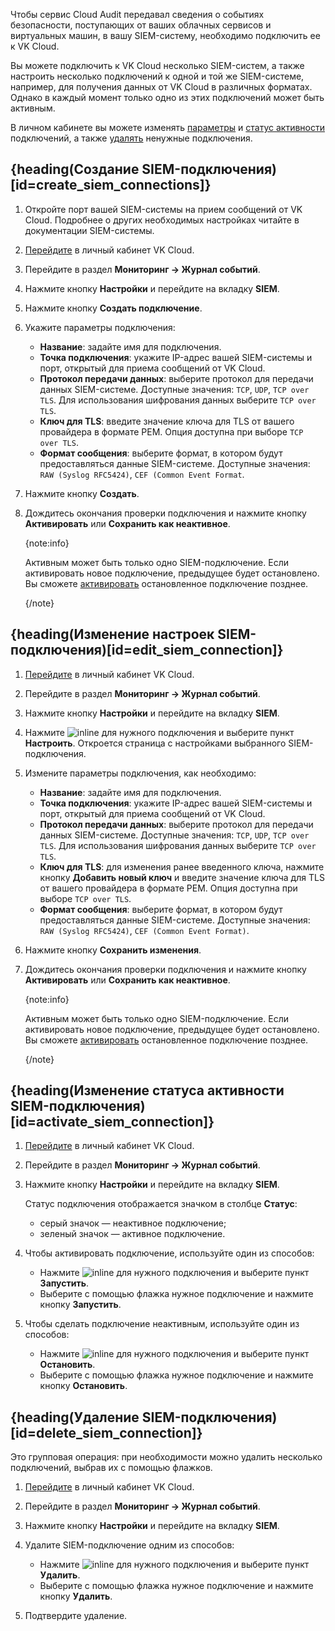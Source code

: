 Чтобы сервис Cloud Audit передавал сведения о событиях безопасности, поступающих от ваших облачных сервисов и виртуальных машин, в вашу SIEM-систему, необходимо подключить ее к VK Cloud.

Вы можете подключить к VK Cloud несколько SIEM-систем, а также настроить несколько подключений к одной и той же SIEM-системе, например, для получения данных от VK Cloud в различных форматах. Однако в каждый момент только одно из этих подключений может быть активным.

В личном кабинете вы можете изменять [параметры](#edit_siem_connection) и [статус активности](#activate_siem_connection) подключений, а также [удалять](#delete_siem_connection) ненужные подключения.

## {heading(Создание SIEM-подключения)[id=create_siem_connections]}

1. Откройте порт вашей SIEM-системы на прием сообщений от VK Cloud. Подробнее о других необходимых настройках читайте в документации SIEM-системы.
1. [Перейдите](https://msk.cloud.vk.com/app) в личный кабинет VK Cloud.
1. Перейдите в раздел **Мониторинг → Журнал событий**.
1. Нажмите кнопку **Настройки** и перейдите на вкладку **SIEM**.
1. Нажмите кнопку **Создать подключение**.
1. Укажите параметры подключения:

   - **Название**: задайте имя для подключения.
   - **Точка подключения**: укажите IP-адрес вашей SIEM-системы и порт, открытый для приема сообщений от VK Cloud.
   - **Протокол передачи данных**: выберите протокол для передачи данных SIEM-системе. Доступные значения: `TCP`, `UDP`, `TCP over TLS`. Для использования шифрования данных выберите `TCP over TLS`.
   - **Ключ для TLS**: введите значение ключа для TLS от вашего провайдера в формате PEM. Опция доступна при выборе `TCP over TLS`.
   - **Формат сообщения**: выберите формат, в котором будут предоставляться данные SIEM-системе. Доступные значения: `RAW (Syslog RFC5424)`, `CEF (Common Event Format`.

1. Нажмите кнопку **Создать**.
1. Дождитесь окончания проверки подключения и нажмите кнопку **Активировать** или **Сохранить как неактивное**.

   {note:info}

   Активным может быть только одно SIEM-подключение. Если активировать новое подключение, предыдущее будет остановлено. Вы сможете [активировать](#activate_siem_connection) остановленное подключение позднее.

   {/note}

## {heading(Изменение настроек SIEM-подключения)[id=edit_siem_connection]}

1. [Перейдите](https://msk.cloud.vk.com/app) в личный кабинет VK Cloud.
1. Перейдите в раздел **Мониторинг → Журнал событий**.
1. Нажмите кнопку **Настройки** и перейдите на вкладку **SIEM**.
1. Нажмите ![](/ru/assets/more-icon.svg "inline") для нужного подключения и выберите пункт **Настроить**.
    Откроется страница с настройками выбранного SIEM-подключения.
1. Измените параметры подключения, как необходимо:

   - **Название**: задайте имя для подключения.
   - **Точка подключения**: укажите IP-адрес вашей SIEM-системы и порт, открытый для приема сообщений от VK Cloud.
   - **Протокол передачи данных**: выберите протокол для передачи данных SIEM-системе. Доступные значения: `TCP`, `UDP`, `TCP over TLS`.
    Для использования шифрования данных выберите `TCP over TLS`.
   - **Ключ для TLS**: для изменения ранее введенного ключа, нажмите кнопку **Добавить новый ключ** и введите значение ключа для TLS от вашего провайдера в формате PEM. Опция доступна при выборе `TCP over TLS`.
   - **Формат сообщения**: выберите формат, в котором будут предоставляться данные SIEM-системе. Доступные значения: `RAW (Syslog RFC5424)`, `CEF (Common Event Format)`.

1. Нажмите кнопку **Сохранить изменения**.
1. Дождитесь окончания проверки подключения и нажмите кнопку **Активировать** или **Сохранить как неактивное**.

   {note:info}

   Активным может быть только одно SIEM-подключение. Если активировать новое подключение, предыдущее будет остановлено. Вы сможете [активировать](#activate_siem_connection) остановленное подключение позднее.

   {/note}

## {heading(Изменение статуса активности SIEM-подключения)[id=activate_siem_connection]}

1. [Перейдите](https://msk.cloud.vk.com/app) в личный кабинет VK Cloud.
1. Перейдите в раздел **Мониторинг → Журнал событий**.
1. Нажмите кнопку **Настройки** и перейдите на вкладку **SIEM**.

    Статус подключения отображается значком в столбце **Статус**:

    - серый значок — неактивное подключение;
    - зеленый значок — активное подключение.

1. Чтобы активировать подключение, используйте один из способов:

   - Нажмите ![](/ru/assets/more-icon.svg "inline") для нужного подключения и выберите пункт **Запустить**.
   - Выберите с помощью флажка нужное подключение и нажмите кнопку **Запустить**.

1. Чтобы сделать подключение неактивным, используйте один из способов:

   - Нажмите ![](/ru/assets/more-icon.svg "inline") для нужного подключения и выберите пункт **Остановить**.
   - Выберите с помощью флажка нужное подключение и нажмите кнопку **Остановить**.

## {heading(Удаление SIEM-подключения)[id=delete_siem_connection]}

Это групповая операция: при необходимости можно удалить несколько подключений, выбрав их с помощью флажков.

1. [Перейдите](https://msk.cloud.vk.com/app) в личный кабинет VK Cloud.
1. Перейдите в раздел **Мониторинг → Журнал событий**.
1. Нажмите кнопку **Настройки** и перейдите на вкладку **SIEM**.
1. Удалите SIEM-подключение одним из способов:

   - Нажмите ![](/ru/assets/more-icon.svg "inline") для нужного подключения и выберите пункт **Удалить**.
   - Выберите с помощью флажка нужное подключение и нажмите кнопку **Удалить**.

1. Подтвердите удаление.
